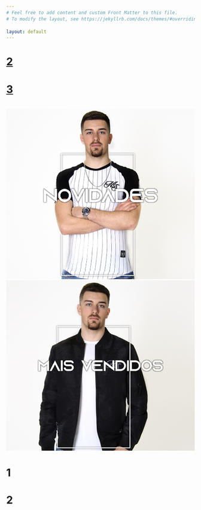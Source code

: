 ```yaml
---
# Feel free to add content and custom Front Matter to this file.
# To modify the layout, see https://jekyllrb.com/docs/themes/#overriding-theme-defaults

layout: default
---
```

<h1 style="display: none;">GOGOGO Store - Loja Online de Roupa Masculina</h1>

<div class="wrapper">
  
  <div class="carousel">
    <div class="inner">
<a href="{{ site.url }}/tshirts" class="slide active">
      	<h1>2</h1>
      </a>
<a href="{{ site.url }}/camisas" class="slide">
        <h1>3</h1>
      </a>
    </div>
    <div class="arrow arrow-left"></div>
    <div class="arrow arrow-right"></div>
  </div>

</div>
<br>
<div class="wrapu">
<a href="{{ site.url }}/novo"><img class="banner2" src="/assets/images/novidade.jpg" alt="mens"></a><a href="{{ site.url }}/maisvendidos"><img class="banner3" src="/assets/images/maisvendidos.jpg" alt="mens"></a>
</div>

<div class="wrapper1">
  
  <div class="carousel1">
    <div class="inner">
      <div class="slide1 active">
        <h1>1</h1>
      </div>
      <div class="slide1">
        <h1>2</h1>
      </div>
    </div>
    <div class="arrow arrow-left"></div>
    <div class="arrow arrow-right"></div>
  </div>

</div>

